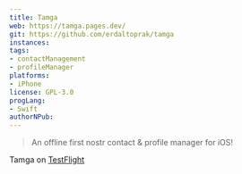 ```yaml
---
title: Tamga
web: https://tamga.pages.dev/
git: https://github.com/erdaltoprak/tamga
instances:
tags:
- contactManagement
- profileManager
platforms:
- iPhone
license: GPL-3.0
progLang:
- Swift
authorNPub: 
---
```


> An offline first nostr contact & profile manager for iOS!

Tamga on [TestFlight](https://testflight.apple.com/join/xRU6KDiW)